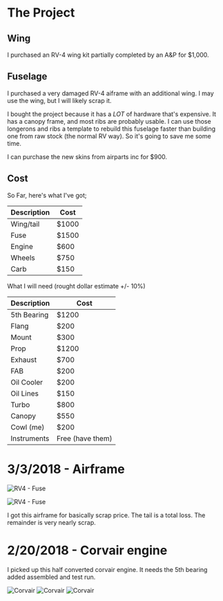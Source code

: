 # The Project

## Wing

I purchased an RV-4 wing kit partially completed by an A&P for $1,000. 

## Fuselage

I purchased a very damaged RV-4 aiframe with an additional wing.  I may use the wing, but I will likely scrap it.

I bought the project because it has a _LOT_ of hardware that's expensive.  It has a canopy frame, and most ribs are probably usable.  I can use those longerons and ribs a template to rebuild this fuselage faster than building one from raw stock (the normal RV way).   So it's going to save me some time.

I can purchase the new skins from airparts inc for $900.

## Cost 

So Far, here's what I've got;

Description |Cost
------------|-----
Wing/tail   | $1000 
Fuse        | $1500
Engine      | $600
Wheels      | $750
Carb        | $150

What I will need (rought dollar estimate +/- 10%)

Description |Cost
------------|-----
5th Bearing | $1200
Flang       | $200
Mount       | $300
Prop        | $1200
Exhaust     | $700
FAB         | $200
Oil Cooler  | $200
Oil Lines   | $150
Turbo       | $800
Canopy      | $550
Cowl (me)   | $200
Instruments | Free (have them)


# 3/3/2018 - Airframe

![RV4 - Fuse](images/airframe.jpg "RV-4 Airframe")

![RV4 - Fuse](images/airframe2.jpg "RV-4 Airframe")

I got this airframe for basically scrap price.  The tail is a total loss.  The remainder is very nearly scrap.

# 2/20/2018 - Corvair engine

I picked up this half converted corvair engine.  It needs the 5th bearing added assembled and test run.

![Corvair](images/corvair2.jpg "Corvair Engine")
![Corvair](images/corvair3.jpg "Corvair Engine")
![Corvair](images/corvair4.jpg "Corvair Engine")
